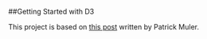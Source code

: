 ##Getting Started with D3

This project is based on [this post](http://thinkingonthinking.com/Getting-Started-With-D3/) written by Patrick Muler.